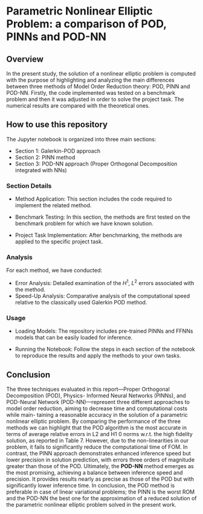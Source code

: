 # Parametric Nonlinear Elliptic Problem: a comparison of POD, PINNs and POD-NN
## Overview
In the present study, the solution of a nonlinear elliptic problem is computed with the purpose of highlighting and analyzing the main differences between three methods of Model Order Reduction theory: POD, PINN and POD-NN.
Firstly, the code implemented was tested on a benchmark problem and then it was adjusted in order to solve the project task. The numerical results are compared with the theoretical ones. 

## How to use this repository

The Jupyter notebook is organized into three main sections:

- Section 1: Galerkin-POD approach
- Section 2: PINN method
- Section 3: POD-NN approach (Proper Orthogonal Decomposition integrated with NNs)

### Section Details

- Method Application: This section includes the code required to implement the related method.

- Benchmark Testing: In this section, the methods are first tested on the benchmark problem for which we have known solution.

- Project Task Implementation: After benchmarking, the methods are applied to the specific project task.

### Analysis

For each method, we have conducted:

- Error Analysis: Detailed examination of the $H^1$, $L^2$ errors associated with the method.
- Speed-Up Analysis: Comparative analysis of the computational speed relative to the classically used Galerkin POD method.

### Usage

- Loading Models:
    The repository includes pre-trained PINNs and FFNNs models that can be easily loaded for inference.

- Running the Notebook:
    Follow the steps in each section of the notebook to reproduce the results and apply the methods to your own tasks.

## Conclusion
The three techniques evaluated in this report—Proper Orthogonal Decomposition (POD), Physics-
Informed Neural Networks (PINNs), and POD-Neural Network (POD-NN)—represent three different
approaches to model order reduction, aiming to decrease time and computational costs while main-
taining a reasonable accuracy in the solution of a parametric nonlinear elliptic problem.
By comparing the performance of the three methods we can highlight that the POD algorithm is the
most accurate in terms of average relative errors in L2 and H1
0 norms w.r.t. the high fidelity solution, as
reported in Table 7. However, due to the non-linearities in our problem, it fails to significantly reduce
the computational time of FOM. In contrast, the PINN approach demonstrates enhanced inference
speed but lower precision in solution prediction, with errors three orders of magnitude greater than
those of the POD. Ultimately, the **POD-NN** method emerges as the most promising, achieving a
balance between inference speed and precision. It provides results nearly as precise as those of the
POD but with significantly lower inference time. In conclusion, the POD method is preferable in case
of linear variational problems; the PINN is the worst ROM and the POD-NN the best one for the
approximation of a reduced solution of the parametric nonlinear elliptic problem solved in the present work.




